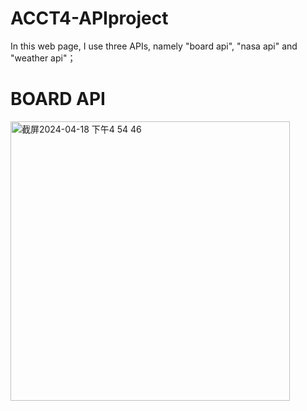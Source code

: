 # ACCT4-APIproject
In this web page, I use three APIs, namely "board api", "nasa api" and "weather api"；

# BOARD API
<img width="447" alt="截屏2024-04-18 下午4 54 46" src="https://github.com/JUANMAOV82/ACCT4-APIproject/assets/113642935/a467275f-1674-42bd-945b-7a5b8fadfc83">
